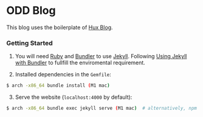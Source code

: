 # ODD Blog

This blog uses the boilerplate of [Hux Blog](https://github.com/Huxpro/huxpro.github.io).

### Getting Started

1. You will need [Ruby](https://www.ruby-lang.org/en/) and [Bundler](https://bundler.io/) to use [Jekyll](https://jekyllrb.com/). Following [Using Jekyll with Bundler](https://jekyllrb.com/tutorials/using-jekyll-with-bundler/) to fullfill the enviromental requirement.

2. Installed dependencies in the `Gemfile`:

```sh
$ arch -x86_64 bundle install (M1 mac)
```

3. Serve the website (`localhost:4000` by default):

```sh
$ arch -x86_64 bundle exec jekyll serve (M1 mac)  # alternatively, npm start
```